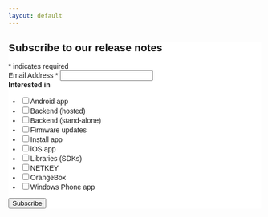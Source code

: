 ```yaml
---
layout: default
---
```

<!-- Begin MailChimp Signup Form -->
<link href="//cdn-images.mailchimp.com/embedcode/classic-10_7.css" rel="stylesheet" type="text/css">
<style type="text/css">
	#mc_embed_signup{background:#fff; clear:left; font:14px Helvetica,Arial,sans-serif; }
	/* Add your own MailChimp form style overrides in your site stylesheet or in this style block.
	   We recommend moving this block and the preceding CSS link to the HEAD of your HTML file. */
</style>
<div id="mc_embed_signup">
<form action="https://bekey.us10.list-manage.com/subscribe/post?u=95049913536e9a9c2cc084d66&amp;id=240c56b78c" method="post" id="mc-embedded-subscribe-form" name="mc-embedded-subscribe-form" class="validate" target="_blank" novalidate>
    <div id="mc_embed_signup_scroll">
	<h2>Subscribe to our release notes</h2>
<div class="indicates-required"><span class="asterisk">*</span> indicates required</div>
<div class="mc-field-group">
	<label for="mce-EMAIL">Email Address  <span class="asterisk">*</span>
</label>
	<input type="email" value="" name="EMAIL" class="required email" id="mce-EMAIL">
</div>
<div class="mc-field-group input-group">
    <strong>Interested in </strong>
    <ul><li><input type="checkbox" value="4" name="group[9961][4]" id="mce-group[9961]-9961-0"><label for="mce-group[9961]-9961-0">Android app</label></li>
<li><input type="checkbox" value="16384" name="group[9961][16384]" id="mce-group[9961]-9961-1"><label for="mce-group[9961]-9961-1">Backend (hosted)</label></li>
<li><input type="checkbox" value="32768" name="group[9961][32768]" id="mce-group[9961]-9961-2"><label for="mce-group[9961]-9961-2">Backend (stand-alone)</label></li>
<li><input type="checkbox" value="16777216" name="group[9961][16777216]" id="mce-group[9961]-9961-3"><label for="mce-group[9961]-9961-3">Firmware updates</label></li>
<li><input type="checkbox" value="1" name="group[9961][1]" id="mce-group[9961]-9961-4"><label for="mce-group[9961]-9961-4">Install app</label></li>
<li><input type="checkbox" value="8" name="group[9961][8]" id="mce-group[9961]-9961-5"><label for="mce-group[9961]-9961-5">iOS app</label></li>
<li><input type="checkbox" value="65536" name="group[9961][65536]" id="mce-group[9961]-9961-6"><label for="mce-group[9961]-9961-6">Libraries (SDKs)</label></li>
<li><input type="checkbox" value="2" name="group[9961][2]" id="mce-group[9961]-9961-7"><label for="mce-group[9961]-9961-7">NETKEY</label></li>
<li><input type="checkbox" value="2048" name="group[9961][2048]" id="mce-group[9961]-9961-8"><label for="mce-group[9961]-9961-8">OrangeBox</label></li>
<li><input type="checkbox" value="16" name="group[9961][16]" id="mce-group[9961]-9961-9"><label for="mce-group[9961]-9961-9">Windows Phone app</label></li>
</ul>
</div>
	<div id="mce-responses" class="clear">
		<div class="response" id="mce-error-response" style="display:none"></div>
		<div class="response" id="mce-success-response" style="display:none"></div>
	</div>    <!-- real people should not fill this in and expect good things - do not remove this or risk form bot signups-->
    <div style="position: absolute; left: -5000px;" aria-hidden="true"><input type="text" name="b_95049913536e9a9c2cc084d66_240c56b78c" tabindex="-1" value=""></div>
    <div class="clear"><input type="submit" value="Subscribe" name="subscribe" id="mc-embedded-subscribe" class="button"></div>
    </div>
</form>
</div>
<script type='text/javascript' src='//s3.amazonaws.com/downloads.mailchimp.com/js/mc-validate.js'></script><script type='text/javascript'>(function($) {window.fnames = new Array(); window.ftypes = new Array();fnames[0]='EMAIL';ftypes[0]='email';fnames[1]='FNAME';ftypes[1]='text';fnames[2]='LNAME';ftypes[2]='text';fnames[3]='COMPANY';ftypes[3]='text';fnames[4]='TITLE';ftypes[4]='text';fnames[5]='PHONE';ftypes[5]='phone';}(jQuery));var $mcj = jQuery.noConflict(true);</script>
<!--End mc_embed_signup-->
